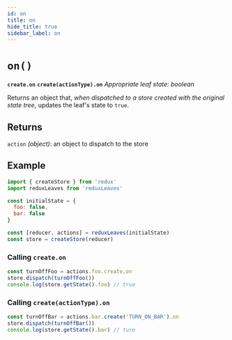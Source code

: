 ```yaml
---
id: on
title: on
hide_title: true
sidebar_label: on
---
```


# `on()`
**`create.on`**
**`create(actionType).on`**
*Appropriate leaf state: boolean*

Returns an object that, *when dispatched to a store created with the original state tree*, updates the leaf's state to `true`.

## Returns
`action` *(object)*: an object to dispatch to the store

## Example
```js
import { createStore } from 'redux'
import reduxLeaves from 'reduxLeaves'

const initialState = {
  foo: false,
  bar: false
}

const [reducer, actions] = reduxLeaves(initialState)
const store = createStore(reducer)
```

### Calling `create.on`
```js
const turnOffFoo = actions.foo.create.on
store.dispatch(turnOffFoo())
console.log(store.getState().foo) // true
```

### Calling `create(actionType).on`
```js
const turnOffBar = actions.bar.create('TURN_ON_BAR').on
store.dispatch(turnOffBar())
console.log(store.getState().bar) // ture
```